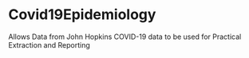 # Covid19Epidemiology
Allows Data from John Hopkins COVID-19 data to be used for Practical Extraction and Reporting

